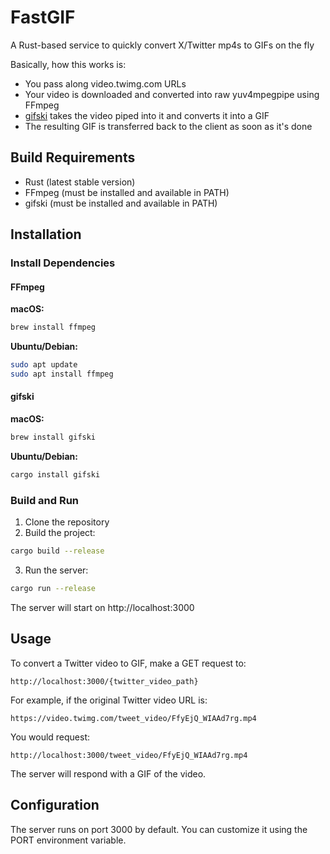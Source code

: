# FastGIF

A Rust-based service to quickly convert X/Twitter mp4s to GIFs on the fly

Basically, how this works is:
- You pass along video.twimg.com URLs
- Your video is downloaded and converted into raw yuv4mpegpipe using FFmpeg
- [gifski](https://github.com/ImageOptim/gifski) takes the video piped into it and converts it into a GIF
- The resulting GIF is transferred back to the client as soon as it's done

## Build Requirements

- Rust (latest stable version)
- FFmpeg (must be installed and available in PATH)
- gifski (must be installed and available in PATH)

## Installation

### Install Dependencies

#### FFmpeg

**macOS:**
```bash
brew install ffmpeg
```

**Ubuntu/Debian:**
```bash
sudo apt update
sudo apt install ffmpeg
```

#### gifski

**macOS:**
```bash
brew install gifski
```

**Ubuntu/Debian:**
```bash
cargo install gifski
```

### Build and Run

1. Clone the repository
2. Build the project:
```bash
cargo build --release
```
3. Run the server:
```bash
cargo run --release
```

The server will start on http://localhost:3000

## Usage

To convert a Twitter video to GIF, make a GET request to:

```
http://localhost:3000/{twitter_video_path}
```

For example, if the original Twitter video URL is:
```
https://video.twimg.com/tweet_video/FfyEjQ_WIAAd7rg.mp4
```

You would request:
```
http://localhost:3000/tweet_video/FfyEjQ_WIAAd7rg.mp4
```

The server will respond with a GIF of the video.

## Configuration

The server runs on port 3000 by default. You can customize it using the PORT environment variable.